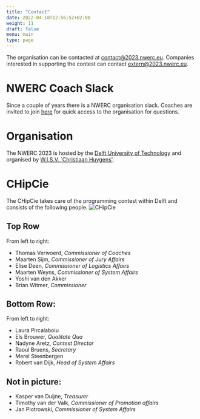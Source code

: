 ```yaml
---
title: "Contact"
date: 2022-04-18T12:56:52+02:00
weight: 11
draft: false
menu: main
type: page
---
```

The organisation can be contacted at [contact@2023.nwerc.eu](mailto:contact@2023.nwerc.eu). Companies interested in supporting the contest can contact [extern@2023.nwerc.eu](mailto:extern@2023.nwerc.eu).

# NWERC Coach Slack
Since a couple of years there is a NWERC organisation slack. Coaches are invited to join [here](https://join.slack.com/t/nwerc2022/shared_invite/zt-1ggf2uot2-SVwK9k29~xfwKZaZT0Vw6Q)
for quick access to the organisation for questions.

# Organisation
The NWERC 2023 is hosted by the [Delft University of Technology](https://www.tudelft.nl) and organised by [W.I.S.V. `Christiaan Huygens'](https://ch.tudelft.nl).

# CHipCie
The CHipCie takes care of the programming contest within Delft and consists of the following people.
![CHipCie](/chipcie.webp)

## Top Row
From left to right:
* Thomas Verwoerd, _Commissioner of Coaches_
* Maarten Sijm, _Commissioner of Jury Affairs_
* Elise Deen, _Commissioner of Logistics Affairs_
* Maarten Weyns, _Commissioner of System Affairs_
* Yoshi van den Akker
* Brian Witmer, _Commissioner_

## Bottom Row:
From left to right:
* Laura Pircalaboiu
* Els Brouwer, _Qualitate Qua_
* Nadyne Aretz, _Contest Director_
* Raoul Bruens, _Secretary_
* Merel Steenbergen
* Robert van Dijk, _Head of System Affairs_

## Not in picture:
 * Kasper van Duijne, _Treasurer_
 * Timothy van der Valk, _Commissioner of Promotion affairs_
 * Jan Piotrowski, _Commissioner of System Affairs_ 
